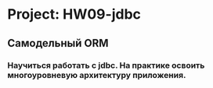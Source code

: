 # Project: HW09-jdbc
## Самодельный ORM
### Научиться работать с jdbc. На практике освоить многоуровневую архитектуру приложения.



